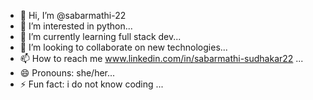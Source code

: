 - 👋 Hi, I’m @sabarmathi-22
- 👀 I’m interested in python...
- 🌱 I’m currently learning full stack dev...
- 💞️ I’m looking to collaborate on new technologies...
- 📫 How to reach me www.linkedin.com/in/sabarmathi-sudhakar22 ... 
- 😄 Pronouns: she/her...
- ⚡ Fun fact: i do not know coding ...

<!---
sabarmathi-22/sabarmathi-22 is a ✨ special ✨ repository because its `README.md` (this file) appears on your GitHub profile.
You can click the Preview link to take a look at your changes.
--->
